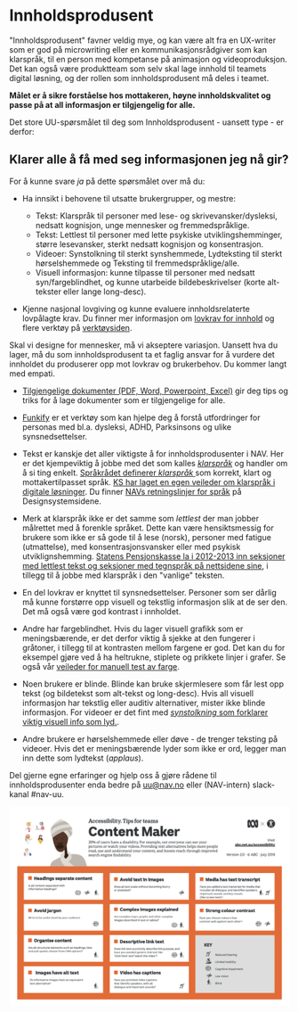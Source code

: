 # Innholdsprodusent
<p class="typo-ingress">"Innholdsprodusent" favner veldig mye, og kan være alt fra en UX-writer som er god på microwriting eller en kommunikasjonsrådgiver som kan klarspråk, til en person med kompetanse på animasjon og videoproduksjon. Det kan også være produktteam som selv skal lage innhold til teamets digital løsning, og der rollen som innholdsprodusent må deles i teamet.</p>

__Målet er å sikre forståelse hos mottakeren, høyne innholdskvalitet og passe på at all informasjon er tilgjengelig for alle.__

Det store UU-spørsmålet til deg som Innholdsprodusent - uansett type -  er derfor:

## Klarer alle å få med seg informasjonen jeg nå gir?

For å kunne svare _ja_ på dette spørsmålet over må du:
- Ha innsikt i behovene til utsatte brukergrupper, og mestre:
   - Tekst: Klarspråk til personer med lese- og skrivevansker/dysleksi, nedsatt kognisjon, unge mennesker og fremmedspråklige. 
   - Tekst: Lettlest til personer med lette psykiske utviklingshemminger, større lesevansker, sterkt nedsatt kognisjon og konsentrasjon.
   - Videoer: Synstolkning til sterkt synshemmede, Lydteksting til sterkt hørselshemmede og Teksting til fremmedspråklige/alle.
   - Visuell informasjon: kunne tilpasse til personer med nedsatt syn/fargeblindhet, og kunne utarbeide bildebeskrivelser (korte alt-tekster eller lange long-desc).

- Kjenne nasjonal lovgiving og kunne evaluere innholdsrelaterte lovpålagte krav. Du finner mer informasjon om [lovkrav for innhold](https://www.uutilsynet.no/wcag-standarden/wcag-20-standarden/86) og flere verktøy på [verktøysiden](/hvordan-faa-det-til/UU-testing/verktøykasse.md).

Skal vi designe for mennesker, må vi akseptere variasjon. Uansett hva du lager, må du som innholdsprodusent ta et faglig ansvar for å vurdere det innholdet du produserer opp mot lovkrav og brukerbehov. Du kommer langt med empati. 

* [Tilgjengelige dokumenter (PDF, Word, Powerpoint, Excel)](../Innholdsprodusent/dokumenter/) gir deg tips og triks for å lage dokumenter som er tilgjengelige for alle.

* [Funkify](https://www.funkify.org/?v=f003c44deab6) er et verktøy som kan hjelpe deg å forstå utfordringer for personas med bl.a. dysleksi, ADHD, Parksinsons og ulike synsnedsettelser. 

* Tekst er kanskje det aller viktigste å for innholdsprodusenter i NAV. Her er det kjempeviktig å jobbe med det som kalles [*klarspråk*](https://www.difi.no/fagomrader-og-tjenester/klart-sprak-og-brukerinvolvering/klart-sprak) og handler om å si ting enkelt. [Språkrådet definerer _klarspråk_ ](https://www.sprakradet.no/globalassets/vi-og-vart/publikasjoner/2013-klarsprak-bm.pdf) som korrekt, klart og mottakertilpasset språk. [KS har laget en egen veileder om klarspråk i digitale løsninger](https://www.ks.no/fagomrader/digitalisering/klart-sprak-i-digitale-selvbetjeningslosninger/). Du finner [NAVs retningslinjer for språk](https://design.nav.no/resources/language) på Designsystemsidene.

* Merk at klarspråk ikke er det samme som _lettlest_ der man jobber målrettet med å forenkle språket. Dette kan være hensiktsmessig for brukere som ikke er så gode til å lese (norsk), personer med fatigue (utmattelse), med konsentrasjonsvansker eller med psykisk utviklignshemming. [Statens Pensjonskasse la i 2012-2013 inn seksjoner med lettlest tekst og seksjoner med tegnspråk på nettsidene sine](https://www.sprakradet.no/upload/Klarspr%C3%A5k/Dokumenter/Klart%20vi%20kan!%20Evaluering%20av%20effektene%20av%20prosjektet%20%C2%ABKlart%20spr%C3%A5k%20i%20staten%C2%BB%202013.pdf), i tillegg til å jobbe med klarspråk i den "vanlige" teksten. 

* En del lovkrav er knyttet til synsnedsettelser. Personer som ser dårlig må kunne forstørre opp visuell og tekstlig informasjon slik at de ser den. Det må også være god kontrast i innholdet. 

* Andre har fargeblindhet. Hvis du lager visuell grafikk som er meningsbærende, er det derfor viktig å sjekke at den fungerer i gråtoner, i tillegg til at kontrasten mellom fargene er god. Det kan du for eksempel gjøre ved å ha heltrukne, stiplete og prikkete linjer i grafer. Se også vår [veileder for manuell test av farge](/hvordan-faa-det-til/UU-testing/manuell-testing/fargekontrast.md).

* Noen brukere er blinde. Blinde kan bruke skjermlesere som får lest opp tekst (og bildetekst som alt-tekst og long-desc). Hvis all visuell informasjon har tekstlig eller auditiv alternativer, mister ikke blinde informasjon. For videoer er det fint med [_synstolkning_ som forklarer viktig visuell info som lyd.](https://www.youtube.com/watch?v=UTV0aL_OqKU).

* Andre brukere er hørselshemmede eller døve - de trenger teksting på videoer. Hvis det er meningsbærende lyder som ikke er ord, legger man inn dette som lydtekst (_applaus_).

Del gjerne egne erfaringer og hjelp oss å gjøre rådene til innholdsprodusenter enda bedre på uu@nav.no eller (NAV-intern) slack-kanal #nav-uu.


[![UU-tips for Content Makers fra abc](/hvordan-faa-det-til/tips-etter-rolle/contentmaker-abc.png)](https://github.com/navikt/universell-utforming/raw/master/hvordan-faa-det-til/tips-etter-rolle/a11y_Tips4Teams-contentmakers_47667.pdf)
